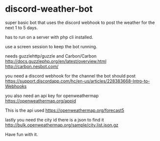 # discord-weather-bot
super basic bot that uses the discord webhook to post the weather for the next 1 to 5 days.

has to run on a server with php cli installed.

use a screen session to keep the bot running.

needs guzzlehttp/guzzle and Carbon/Carbon
http://docs.guzzlephp.org/en/latest/overview.html
http://carbon.nesbot.com/

you need a discord webhook for the channel the bot should post
https://support.discordapp.com/hc/en-us/articles/228383668-Intro-to-Webhooks

you also need an api key for openweathermap 
https://openweathermap.org/appid

This is the api used
https://openweathermap.org/forecast5

lastly you need the city id there is a json to find it
http://bulk.openweathermap.org/sample/city.list.json.gz


Have fun with it.
